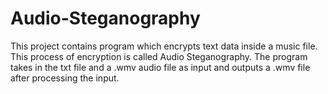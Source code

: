 # Audio-Steganography
This project contains program which encrypts text data inside a music file. This process of encryption is called Audio Steganography. The program takes in the txt file and a .wmv audio file as input and outputs a .wmv file after processing the input.
